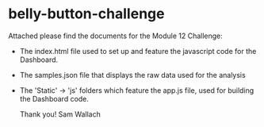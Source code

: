 # belly-button-challenge

Attached please find the documents for the Module 12 Challenge:
  - The index.html file used to set up and feature the javascript code for the Dashboard.
  - The samples.json file that displays the raw data used for the analysis
  - The 'Static' -> 'js' folders which feature the app.js file, used for building the Dashboard code.

    Thank you!
    Sam Wallach
